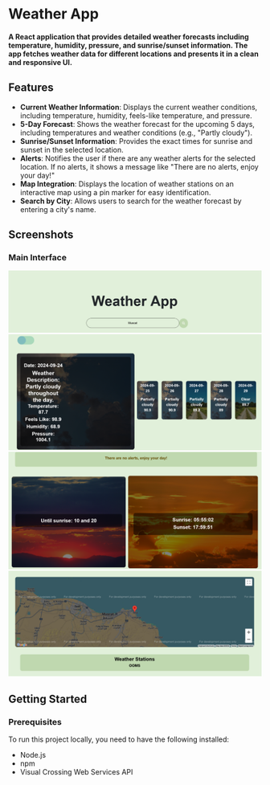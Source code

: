 # Weather App

#### A React application that provides detailed weather forecasts including temperature, humidity, pressure, and sunrise/sunset information. The app fetches weather data for different locations and presents it in a clean and responsive UI.

## Features

- **Current Weather Information**: Displays the current weather conditions, including temperature, humidity, feels-like temperature, and pressure.
- **5-Day Forecast**: Shows the weather forecast for the upcoming 5 days, including temperatures and weather conditions (e.g., "Partly cloudy").
- **Sunrise/Sunset Information**: Provides the exact times for sunrise and sunset in the selected location.
- **Alerts**: Notifies the user if there are any weather alerts for the selected location. If no alerts, it shows a message like "There are no alerts, enjoy your day!"
- **Map Integration**: Displays the location of weather stations on an interactive map using a pin marker for easy identification.
- **Search by City**: Allows users to search for the weather forecast by entering a city's name.

## Screenshots

### Main Interface
![Weather App](images/heading.png)
![Weather Details](images/weatherdetails.png)
![Sunrise and Sunset](images/sun.png)
![Location](images/map.png)


## Getting Started

### Prerequisites

To run this project locally, you need to have the following installed:

- Node.js
- npm
- Visual Crossing Web Services API 

